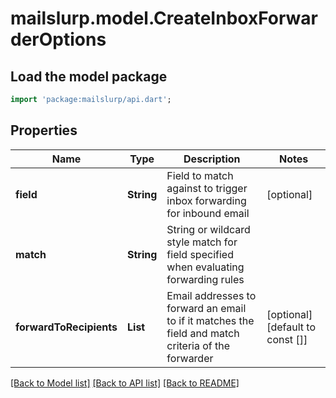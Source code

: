 # mailslurp.model.CreateInboxForwarderOptions

## Load the model package
```dart
import 'package:mailslurp/api.dart';
```

## Properties
Name | Type | Description | Notes
------------ | ------------- | ------------- | -------------
**field** | **String** | Field to match against to trigger inbox forwarding for inbound email | [optional] 
**match** | **String** | String or wildcard style match for field specified when evaluating forwarding rules | 
**forwardToRecipients** | **List<String>** | Email addresses to forward an email to if it matches the field and match criteria of the forwarder | [optional] [default to const []]

[[Back to Model list]](../README#documentation-for-models) [[Back to API list]](../README#documentation-for-api-endpoints) [[Back to README]](../README)


